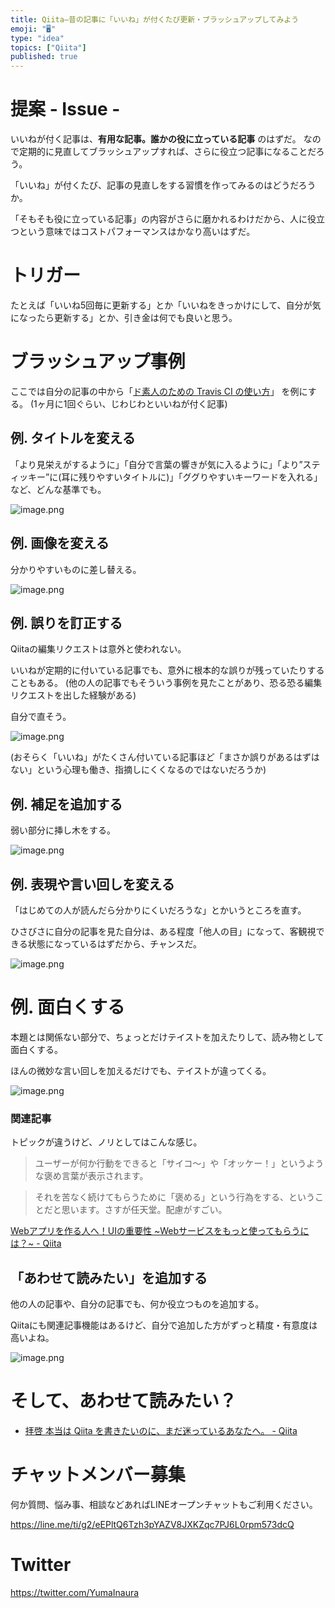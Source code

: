 ```yaml
---
title: Qiita—昔の記事に「いいね」が付くたび更新・ブラッシュアップしてみよう　
emoji: "🖥"
type: "idea"
topics: ["Qiita"]
published: true
---
```


# 提案 - Issue -

いいねが付く記事は、**有用な記事。誰かの役に立っている記事** のはずだ。
なので定期的に見直してブラッシュアップすれば、さらに役立つ記事になることだろう。

「いいね」が付くたび、記事の見直しをする習慣を作ってみるのはどうだろうか。

「そもそも役に立っている記事」の内容がさらに磨かれるわけだから、人に役立つという意味ではコストパフォーマンスはかなり高いはずだ。

# トリガー

たとえば「いいね5回毎に更新する」とか「いいねをきっかけにして、自分が気になったら更新する」とか、引き金は何でも良いと思う。


# ブラッシュアップ事例

ここでは自分の記事の中から「[ド素人のための Travis CI の使い方](https://qiita.com/YumaInaura/items/8021d38cb202950fb18c)」 を例にする。
(1ヶ月に1回ぐらい、じわじわといいねが付く記事)

## 例. タイトルを変える

「より見栄えがするように」「自分で言葉の響きが気に入るように」「より”スティッキー”に(耳に残りやすいタイトルに)」「ググりやすいキーワードを入れる」など、どんな基準でも。

![image.png](https://qiita-image-store.s3.amazonaws.com/0/89618/55b044ef-d0e6-b278-3a7e-7cebe366b4c6.png)

## 例. 画像を変える

分かりやすいものに差し替える。

![image.png](https://qiita-image-store.s3.amazonaws.com/0/89618/61c18c79-16de-aa04-9c12-540196b4105e.png)

## 例. 誤りを訂正する

Qiitaの編集リクエストは意外と使われない。

いいねが定期的に付いている記事でも、意外に根本的な誤りが残っていたりすることもある。
(他の人の記事でもそういう事例を見たことがあり、恐る恐る編集リクエストを出した経験がある)

自分で直そう。

![image.png](https://qiita-image-store.s3.amazonaws.com/0/89618/b549f9e1-4743-085a-1b10-4af9ddafd1d7.png)

(おそらく「いいね」がたくさん付いている記事ほど「まさか誤りがあるはずはない」という心理も働き、指摘しにくくなるのではないだろうか)

## 例. 補足を追加する

弱い部分に挿し木をする。

![image.png](https://qiita-image-store.s3.amazonaws.com/0/89618/d8d9bc28-16c7-d839-019a-74f00b4345ad.png)

## 例. 表現や言い回しを変える

「はじめての人が読んだら分かりにくいだろうな」とかいうところを直す。

ひさびさに自分の記事を見た自分は、ある程度「他人の目」になって、客観視できる状態になっているはずだから、チャンスだ。

![image.png](https://qiita-image-store.s3.amazonaws.com/0/89618/9e1950df-80cb-e21c-014f-77b41acc6094.png)

# 例. 面白くする

本題とは関係ない部分で、ちょっとだけテイストを加えたりして、読み物として面白くする。

ほんの微妙な言い回しを加えるだけでも、テイストが違ってくる。


![image.png](https://qiita-image-store.s3.amazonaws.com/0/89618/5768e546-939b-320a-5f63-2d1d5e378f02.png)

### 関連記事

トピックが違うけど、ノリとしてはこんな感じ。

>ユーザーが何か行動をできると「サイコ〜」や「オッケー！」というような褒め言葉が表示されます。

>それを苦なく続けてもらうために「褒める」という行為をする、ということだと思います。さすが任天堂。配慮がすごい。

[Webアプリを作る人へ！UIの重要性 ~Webサービスをもっと使ってもらうには？~ - Qiita](https://qiita.com/Yahirrro/items/d418746e40ff2bf2241a)

## 「あわせて読みたい」を追加する

他の人の記事や、自分の記事でも、何か役立つものを追加する。

Qiitaにも関連記事機能はあるけど、自分で追加した方がずっと精度・有意度は高いよね。

![image.png](https://qiita-image-store.s3.amazonaws.com/0/89618/ba7b455b-cc75-999c-b5b1-2f66c68bf791.png)


# そして、あわせて読みたい？

- [拝啓 本当は Qiita を書きたいのに、まだ迷っているあなたへ。 - Qiita](https://qiita.com/YumaInaura/items/4d2c602d59c62daa9344)








<!-- Update From Qiita API -->

# チャットメンバー募集


何か質問、悩み事、相談などあればLINEオープンチャットもご利用ください。

https://line.me/ti/g2/eEPltQ6Tzh3pYAZV8JXKZqc7PJ6L0rpm573dcQ





# Twitter


https://twitter.com/YumaInaura


<!-- Update From Qiita API -->


